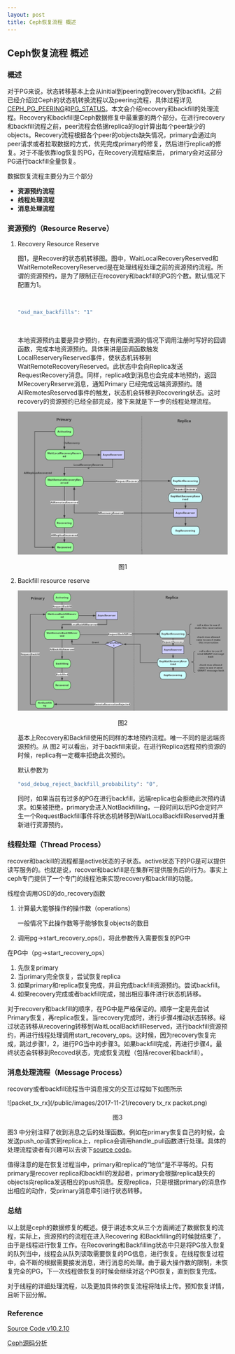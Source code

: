 ```yaml
---
layout: post
title: Ceph恢复流程 概述
---
```


## Ceph恢复流程 概述





### 概述

对于PG来说，状态转移基本上会从initial到peering到recovery到backfill。之前已经介绍过Ceph的状态机转换流程以及peering流程，具体过程详见[CEPH_PG_PEERING](https://whoiami.github.io/CEPH_PG_PEERING)和[PG_STATUS](https://whoiami.github.io/User_Visiable_PG_STATUS_In_CEPH)。本文会介绍recovery和backfill的处理流程。Recovery和backfill是Ceph数据修复中最重要的两个部分。在进行recovery和backfill流程之前，peer流程会依据replica的log计算出每个peer缺少的objects。Recovery流程根据各个peer的objects缺失情况，primary会通过向peer请求或者拉取数据的方式，优先完成primary的修复，然后进行replica的修复。对于不能依靠log恢复的PG，在Recovery流程结束后， primary会对这部分PG进行backfill全量恢复。

数据恢复流程主要分为三个部分

+ **资源预约流程**
+ **线程处理流程**
+ **消息处理流程**



### 资源预约（Resource Reserve）

1. Recovery Resource Reserve

   图1，是Recover的状态机转移图。图中，WaitLocalRecoveryReserved和WaitRemoteRecoveryReserved是在处理线程处理之前的资源预约流程。所谓的资源预约，是为了限制正在recovery和backfill的PG的个数。默认情况下配置为1。

   ​

   ```c++
   "osd_max_backfills": "1"
   ```

   ​

   本地资源预约主要是异步预约，在有闲置资源的情况下调用注册时写好的回调函数，完成本地资源预约。具体来讲是回调函数触发LocalReserveryReserved事件，使状态机转移到WaitRemoteRecoveryReserved。此状态中会向Replica发送RequestRecovery消息。同样，replica收到消息也会完成本地预约，返回MRecoveryReserve消息，通知Primary 已经完成远端资源预约。随AllRemotesReserved事件的触发，状态机会转移到Recovering状态。这时recovery的资源预约已经全部完成，接下来就是下一步的线程处理流程。

   ![recover_resource_reserved](/public/images/2017-11-21/recovery.png)

   <center>图1</center>

2. Backfill resource reserve

   ![backfill_resource_recoverd](/public/images/2017-11-21/backfill.png)

   <center>图2</center>

   基本上Recovery和Backfill使用的同样的本地预约流程。唯一不同的是远端资源预约。从 图2 可以看出，对于backfill来说，在进行Replica远程预约资源的时候，replica有一定概率拒绝此次预约。

   默认参数为

   ```c++
   "osd_debug_reject_backfill_probability": "0",
   ```

   同时，如果当前有过多的PG在进行backfill，远端replica也会拒绝此次预约请求。如果被拒绝，primary会进入NotBackfilling，一段时间以后PG会定时产生一个RequestBackfill事件将状态机转移到WaitLocalBackfillReserved并重新进行资源预约。



### 线程处理（Thread Process）

recover和backill的流程都是active状态的子状态。active状态下的PG是可以提供读写服务的。也就是说，recover和backfill是在集群可提供服务后的行为。事实上ceph专门提供了一个专门的线程池来实现recovery和backfill的功能。

线程会调用OSD的do_recovery函数

1. 计算最大能够操作的操作数（operations）

   一般情况下此操作数等于能够恢复objects的数目

2. 调用pg->start_recovery_ops()，将此参数传入需要恢复的PG中

在PG中（pg->start_recovery_ops）

1. 先恢复primary
2. 当primary完全恢复，尝试恢复replica
3. 如果primary和replica恢复完成，并且完成backfill资源预约。尝试backfill。
4. 如果recovery完成或者backfill完成，抛出相应事件进行状态机转移。

对于recovery和backfill的顺序，在PG中是严格保证的。顺序一定是先尝试Primary恢复，再replica恢复。当recovery完成时，进行步骤4推动状态转移。经过状态转移从recovering转移到WaitLocalBackfillReserved，进行backfill资源预约，再进行线程处理调用start_recovery_ops。这时候，因为recovery恢复完成，跳过步骤1，2，进行PG当中的步骤3。如果backfill完成，再进行步骤4。最终状态会转移到Recoved状态，完成恢复流程（包括recover和backfill）。



### 消息处理流程（Message Process）

recovery或者backfill流程当中消息报文的交互过程如下如图所示

![packet_tx_rx](/public/images/2017-11-21/recovery tx_rx packet.png)

<center>图3</center>

图3 中分别注释了收到消息之后的处理函数。例如在primary恢复自己的时候，会发送push_op请求到replica上，replica会调用handle_pull函数进行处理。具体的处理流程读者有兴趣可以去读下[source code](https://github.com/ceph/ceph/tree/v10.2.10)。

值得注意的是在恢复过程当中，primary和replica的“地位”是不平等的。只有primary是recover replica和backfill的发起者，primary会根据replica缺失的objects向replica发送相应的push消息。反观replica，只是根据primary的消息作出相应的动作，受primary消息牵引进行状态转移。



### 总结

以上就是ceph的数据修复的概述。便于讲述本文从三个方面阐述了数据恢复的流程，实际上，资源预约的流程在进入Recovering 和Backfilling的时候就结束了，由于是线程进行恢复工作。在Recovering和Backfilling状态中只是将PG放入恢复的队列当中，线程会从队列读取需要恢复的PG信息，进行恢复。在线程恢复过程中，会不断的根据需要接发消息，进行消息的处理。由于最大操作数的限制，未恢复完全的PG，下一次线程做恢复的时候会继续对这个PG恢复，直到恢复完成。

对于线程的详细处理流程，以及更加具体的恢复流程将陆续上传。预知恢复详情，且听下回分解。





### Reference

[Source Code v10.2.10](https://github.com/ceph/ceph/tree/v10.2.10)

[Ceph源码分析](https://book.douban.com/subject/26914637/)
